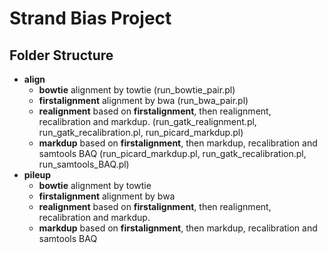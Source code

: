 Strand Bias Project
====================================

## Folder Structure

 * **align**
    * **bowtie** alignment by towtie (run_bowtie_pair.pl)
    * **firstalignment** alignment by bwa (run_bwa_pair.pl)
    * **realignment**  based on **firstalignment**, then realignment, recalibration and markdup.
      (run_gatk_realignment.pl, run_gatk_recalibration.pl, run_picard_markdup.pl)
    * **markdup** based on **firstalignment**, then markdup, recalibration and samtools BAQ 
      (run_picard_markdup.pl, run_gatk_recalibration.pl, run_samtools_BAQ.pl)
* **pileup**
    * **bowtie** alignment by towtie 
    * **firstalignment** alignment by bwa 
    * **realignment**  based on **firstalignment**, then realignment, recalibration and markdup.
    * **markdup** based on **firstalignment**, then markdup, recalibration and samtools BAQ 


